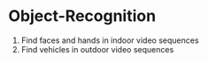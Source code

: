 # Object-Recognition
1. Find faces and hands in indoor video sequences
2. Find vehicles in outdoor video sequences
